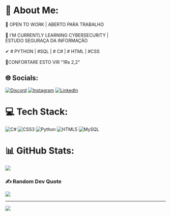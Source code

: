 # 💫 About Me:
🔭 OPEN TO WORK | ABERTO PARA TRABALHO<br><br>🌱 I'M CURRENTLY LEARNING CYBERSECURITY | <br>       ESTUDO SEGURAÇA DA INFORMAÇÃO<br><br>✔ # PYTHON | #SQL | # C# | # HTML | #CSS<br><br>🔱CONFORTARE ESTO VIR "1Rs 2,2"


## 🌐 Socials:
[![Discord](https://img.shields.io/badge/Discord-%237289DA.svg?logo=discord&logoColor=white)](https://discord.gg/YoSoyYo#4005) [![Instagram](https://img.shields.io/badge/Instagram-%23E4405F.svg?logo=Instagram&logoColor=white)](https://instagram.com/_sssisaac) [![LinkedIn](https://img.shields.io/badge/LinkedIn-%230077B5.svg?logo=linkedin&logoColor=white)](https://linkedin.com/in/isaac-silveira-a93688229) 

# 💻 Tech Stack:
![C#](https://img.shields.io/badge/c%23-%23239120.svg?style=flat&logo=c-sharp&logoColor=white) ![CSS3](https://img.shields.io/badge/css3-%231572B6.svg?style=flat&logo=css3&logoColor=white) ![Python](https://img.shields.io/badge/python-3670A0?style=flat&logo=python&logoColor=ffdd54) ![HTML5](https://img.shields.io/badge/html5-%23E34F26.svg?style=flat&logo=html5&logoColor=white) ![MySQL](https://img.shields.io/badge/mysql-%2300f.svg?style=flat&logo=mysql&logoColor=white)
# 📊 GitHub Stats:

![](https://github-readme-streak-stats.herokuapp.com/?user=isaacsilveira&theme=gruvbox&hide_border=false)<br/>


### ✍️ Random Dev Quote
![](https://quotes-github-readme.vercel.app/api?type=horizontal&theme=gruvbox)

---
[![](https://visitcount.itsvg.in/api?id=isaacsilveira&icon=2&color=1)](https://visitcount.itsvg.in)

<!-- Proudly created with GPRM ( https://gprm.itsvg.in ) -->

